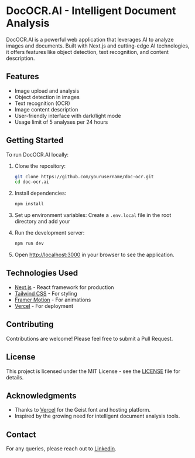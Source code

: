 # DocOCR.AI - Intelligent Document Analysis

DocOCR.AI is a powerful web application that leverages AI to analyze images and documents. Built with Next.js and cutting-edge AI technologies, it offers features like object detection, text recognition, and content description.

## Features

- Image upload and analysis
- Object detection in images
- Text recognition (OCR)
- Image content description
- User-friendly interface with dark/light mode
- Usage limit of 5 analyses per 24 hours

## Getting Started

To run DocOCR.AI locally:

1. Clone the repository:
   ```bash
   git clone https://github.com/yourusername/doc-ocr.git
   cd doc-ocr.ai
   ```

2. Install dependencies:
   ```bash
   npm install
   ```

3. Set up environment variables:
   Create a `.env.local` file in the root directory and add your 

4. Run the development server:
   ```bash
   npm run dev
   ```

5. Open [http://localhost:3000](http://localhost:3000) in your browser to see the application.

## Technologies Used

- [Next.js](https://nextjs.org/) - React framework for production
- [Tailwind CSS](https://tailwindcss.com/) - For styling
- [Framer Motion](https://www.framer.com/motion/) - For animations
- [Vercel](https://vercel.com/) - For deployment

## Contributing

Contributions are welcome! Please feel free to submit a Pull Request.

## License

This project is licensed under the MIT License - see the [LICENSE](LICENSE) file for details.

## Acknowledgments

- Thanks to [Vercel](https://vercel.com) for the Geist font and hosting platform.
- Inspired by the growing need for intelligent document analysis tools.

## Contact

For any queries, please reach out to [Linkedin](https://linkedin.com/in/ahkamboh).
